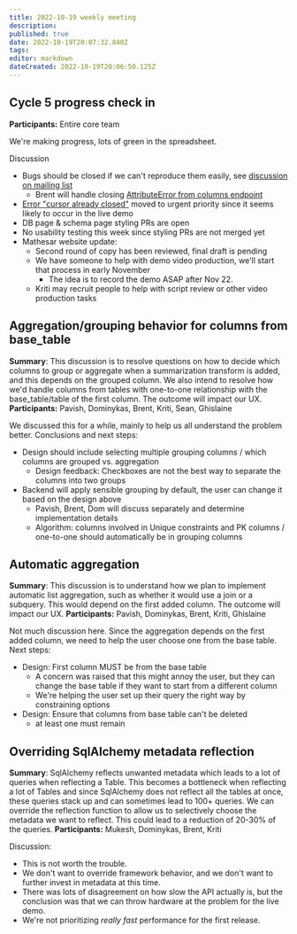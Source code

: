 ```yaml
---
title: 2022-10-19 weekly meeting
description: 
published: true
date: 2022-10-19T20:07:32.840Z
tags: 
editor: markdown
dateCreated: 2022-10-19T20:06:50.125Z
---
```


## Cycle 5 progress check in
**Participants:** Entire core team

We're making progress, lots of green in the spreadsheet. 

Discussion
- Bugs should be closed if we can't reproduce them easily, see [discussion on mailing list](https://groups.google.com/a/mathesar.org/g/mathesar-developers/c/t_AGHCxjapc/m/MST6jIe0AgAJ)
    - Brent will handle closing [AttributeError from columns endpoint](https://github.com/centerofci/mathesar/issues/1791)
- [Error "cursor already closed"](https://github.com/centerofci/mathesar/issues/1549) moved to urgent priority since it seems likely to occur in the live demo
- DB page & schema page styling PRs are open
- No usability testing this week since styling PRs are not merged yet
- Mathesar website update:
    - Second round of copy has been reviewed, final draft is pending
    - We have someone to help with demo video production, we'll start that process in early November
        - The idea is to record the demo ASAP after Nov 22.
    - Kriti may recruit people to help with script review or other video production tasks

## Aggregation/grouping behavior for columns from base_table
**Summary**: This discussion is to resolve questions on how to decide which columns to group or aggregate when a summarization transform is added, and this depends on the grouped column. We also intend to resolve how we'd handle columns from tables with one-to-one relationship with the base_table/table of the first column. The outcome will impact our UX.
**Participants:** Pavish, Dominykas, Brent, Kriti, Sean, Ghislaine

We discussed this for a while, mainly to help us all understand the problem better. Conclusions and next steps:
- Design should include selecting multiple grouping columns / which columns are grouped vs. aggregation
    - Design feedback: Checkboxes are not the best way to separate the columns into two groups
- Backend will apply sensible grouping by default, the user can change it based on the design above
    - Pavish, Brent, Dom will discuss separately and determine implementation details
    - Algorithm: columns involved in Unique constraints and PK columns / one-to-one should automatically be in grouping columns

## Automatic aggregation
**Summary**: This discussion is to understand how we plan to implement automatic list aggregation, such as whether it would use a join or a subquery. This would depend on the first added column. The outcome will impact our UX.
**Participants:** Pavish, Dominykas, Brent, Kriti, Ghislaine

Not much discussion here. Since the aggregation depends on the first added column, we need to help the user choose one from the base table. Next steps:
- Design: First column MUST be from the base table 
    - A concern was raised that this might annoy the user, but they can change the base table if they want to start from a different column
    - We're helping the user set up their query the right way by constraining options
- Design: Ensure that columns from base table can't be deleted
    - at least one must remain
    
## Overriding SqlAlchemy metadata reflection
**Summary**: SqlAlchemy reflects unwanted metadata which leads to a lot of queries when reflecting a Table. This becomes a bottleneck when reflecting a lot of Tables and since SqlAlchemy does not reflect all the tables at once, these queries stack up and can sometimes lead to 100+ queries. We can override the reflection function to allow us to selectively choose the metadata we want to reflect. This could lead to a reduction of 20-30% of the queries.
**Participants:** Mukesh, Dominykas, Brent, Kriti

Discussion:
- This is not worth the trouble.
- We don't want to override framework behavior, and we don't want to further invest in metadata at this time.
- There was lots of disagreement on how slow the API actually is, but the conclusion was that we can throw hardware at the problem for the live demo.
- We're not prioritizing _really fast_ performance for the first release.